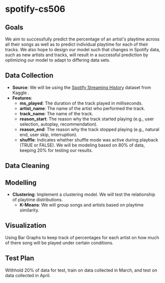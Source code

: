 # spotify-cs506

## Goals
We aim to successfully predict the percentage of an artist's playtime across all their songs as well as to predict individual playtime for each of their tracks. We also hope to design our model such that changes in Spotify data, such as new artists and tracks, will result in a successful prediction by optimizing our model to adapt to differing data sets.

## Data Collection
- **Source**: We will be using the [Spotify Streaming History](https://www.kaggle.com/datasets/sgoutami/spotify-streaming-history) dataset from Kaggle . 
- **Features**:
    - **ms_played**: The duration of the track played in milliseconds.
    - **artist_name**: The name of the artist who performed the track.
    - **track_name**: The name of the track.
    - **reason_start**: The reason why the track started playing (e.g., user selection, autoplay, recommendation).
    - **reason_end**: The reason why the track stopped playing (e.g., natural end, user skip, interruption).
    - **shuffle**: Indicates whether shuffle mode was active during playback (TRUE or FALSE).
 We will be modeling based on 80% of data, keeping 20% for testing our results.

## Data Cleaning

## Modelling
- **Clustering**: Implement a clustering model. We will test the relationship of playtime distributions.
    - **K-Means**: We will group songs and artists based on playtime similarity.

## Visualization
 Using Bar Graphs to keep track of percentages for each artist on how much of there song will be played under certain conditions.

## Test Plan
Withhold 20% of data for test, train on data collected in March, and test on data collected in April.
